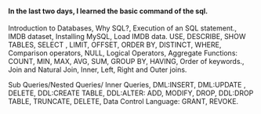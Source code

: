 #### In the last two days, I learned the basic command of the sql.
Introduction to Databases, Why SQL?, Execution of an SQL statement., IMDB dataset, Installing MySQL, Load IMDB data. USE, DESCRIBE, SHOW TABLES, SELECT , LIMIT, OFFSET, ORDER BY, DISTINCT, WHERE, Comparison operators, NULL, Logical Operators, Aggregate Functions: COUNT, MIN, MAX, AVG, SUM, GROUP BY, HAVING, Order of keywords., Join and Natural Join, Inner, Left, Right and Outer joins.

Sub Queries/Nested Queries/ Inner Queries, DML:INSERT, DML:UPDATE , DELETE, DDL:CREATE TABLE, DDL:ALTER: ADD, MODIFY, DROP, DDL:DROP TABLE, TRUNCATE, DELETE, Data Control Language: GRANT, REVOKE.
